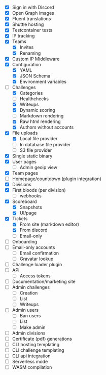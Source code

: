- [x] Sign in with Discord
- [x] Open Graph images
- [x] Fluent translations
- [x] Shuttle hosting
- [x] Testcontainer tests
- [x] IP tracking
- [x] Teams
  - [x] Invites
  - [x] Renaming
- [x] Custom IP Middleware
- [x] Configuration
  - [x] YAML
  - [x] JSON Schema
  - [x] Environment variables
- [ ] Challenges
  - [x] Categories
  - [ ] Healthchecks
  - [x] Writeups
  - [x] Dynamic scoring
  - [ ] Markdown rendering
  - [x] Raw html rendering
  - [x] Authors without accounts
- [x] File uploads
  - [x] Local file provider
  - [ ] In database file provider
  - [ ] S3 file provider
- [x] Single static binary
- [x] User pages
  - [ ] Admin geoip view
- [x] Team pages
- [ ] Homepage/countdown (plugin integration)
- [x] Divisions
- [x] First bloods (per division)
  - [ ] webhooks
- [x] Scoreboard
  - [x] Snapshots
  - [x] UI/page
- [x] Tickets
  - [x] From site (markdown editor)
  - [x] From discord
  - [ ] Email-only
- [ ] Onboarding
- [ ] Email-only accounts
  - [ ] Email confirmation
  - [ ] Gravatar lookup
- [ ] Challenge loader plugin
- [ ] API
  - [ ] Access tokens
- [ ] Documentation/marketing site
- [ ] Admin challenges
  - [ ] Creation
  - [ ] List
  - [ ] Writeups
- [ ] Admin users
  - [ ] Ban users
  - [ ] List
  - [ ] Make admin
- [ ] Admin divisions
- [ ] Certificate (pdf) generations
- [ ] CLI hosting templating
- [ ] CLI challenge templating
- [ ] CLI api integration
- [ ] Serverless mode
- [ ] WASM compilation
